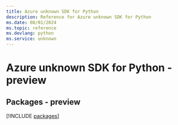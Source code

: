```yaml
---
title: Azure unknown SDK for Python
description: Reference for Azure unknown SDK for Python
ms.date: 08/01/2024
ms.topic: reference
ms.devlang: python
ms.service: unknown
---
```

# Azure unknown SDK for Python - preview
## Packages - preview
[!INCLUDE [packages](unknown-index.md)]
